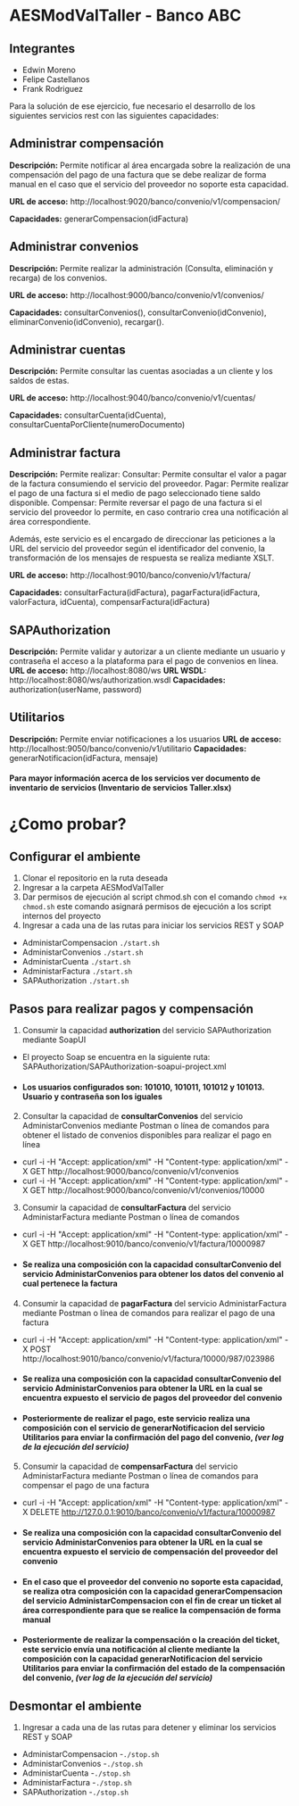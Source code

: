 # AESModValTaller - Banco ABC

## Integrantes
- Edwin Moreno 
- Felipe Castellanos 
- Frank Rodriguez


Para la solución de ese ejercicio, fue necesario el desarrollo de los siguientes servicios rest con las siguientes capacidades:

## Administrar compensación
**Descripción:** Permite notificar al área encargada sobre la realización de una compensación del pago de una factura que se debe realizar de forma manual en el caso que el servicio del proveedor no soporte esta capacidad.

**URL de acceso:** http://localhost:9020/banco/convenio/v1/compensacion/ 

**Capacidades:** generarCompensacion(idFactura)

## Administrar convenios
**Descripción:** Permite realizar la administración (Consulta, eliminación y recarga) de los convenios.

**URL de acceso:** http://localhost:9000/banco/convenio/v1/convenios/ 

**Capacidades:** consultarConvenios(), consultarConvenio(idConvenio), eliminarConvenio(idConvenio), recargar().

## Administrar cuentas
**Descripción:** Permite consultar las cuentas asociadas a un cliente y los saldos de estas.

**URL de acceso:** http://localhost:9040/banco/convenio/v1/cuentas/

**Capacidades:** consultarCuenta(idCuenta), consultarCuentaPorCliente(numeroDocumento)

## Administrar factura
**Descripción:** Permite realizar:
   Consultar: Permite consultar el valor a pagar de la factura consumiendo el servicio del proveedor.
   Pagar: Permite realizar el pago de una factura si el medio de pago seleccionado tiene saldo disponible.
   Compensar: Permite reversar el pago de una factura si el servicio del proveedor lo permite, en caso contrario crea una notificación al área correspondiente.
   
Además, este servicio es el encargado de direccionar las peticiones a la URL del servicio del proveedor según el identificador del convenio, la transformación de los mensajes de respuesta se realiza mediante XSLT.

**URL de acceso:** http://localhost:9010/banco/convenio/v1/factura/ 

**Capacidades:** consultarFactura(idFactura), pagarFactura(idFactura, valorFactura, idCuenta), compensarFactura(idFactura)

## SAPAuthorization
**Descripción:** Permite validar y autorizar a un cliente mediante un usuario y contraseña el acceso a la plataforma para el pago de convenios en línea.
**URL de acceso:** http://localhost:8080/ws
**URL WSDL:** http://localhost:8080/ws/authorization.wsdl
**Capacidades:** authorization(userName, password)

## Utilitarios
**Descripción:** Permite enviar notificaciones a los usuarios
**URL de acceso:** http://localhost:9050/banco/convenio/v1/utilitario
**Capacidades:** generarNotificacion(idFactura, mensaje)

#### Para mayor información acerca de los servicios ver documento de inventario de servicios (Inventario de servicios Taller.xlsx)

# ¿Como probar?
## Configurar el ambiente
1. Clonar el repositorio en la ruta deseada
2. Ingresar a la carpeta AESModValTaller
3. Dar permisos de ejecución al script chmod.sh con el comando ```chmod +x chmod.sh``` este comando asignará permisos de ejecución a los script internos del proyecto
4. Ingresar a cada una de las rutas para iniciar los servicios REST y SOAP
  - AdministarCompensacion
     ```./start.sh```
  - AdministarConvenios
     ```./start.sh```
  - AdministarCuenta
     ```./start.sh```
  - AdministarFactura
     ```./start.sh```
  - SAPAuthorization
     ```./start.sh```

## Pasos para realizar pagos y compensación
1. Consumir la capacidad **authorization** del servicio SAPAuthorization mediante SoapUI
  - El proyecto Soap se encuentra en la siguiente ruta: SAPAuthorization/SAPAuthorization-soapui-project.xml
  - #### Los usuarios configurados son: 101010, 101011, 101012 y 101013. Usuario y contraseña son los iguales
2. Consultar la capacidad de **consultarConvenios** del servicio AdministarConvenios mediante Postman o línea de comandos para obtener el listado de convenios disponibles para realizar el pago en línea
  - curl -i -H "Accept: application/xml" -H "Content-type: application/xml" -X GET http://localhost:9000/banco/convenio/v1/convenios
  - curl -i -H "Accept: application/xml" -H "Content-type: application/xml" -X GET http://localhost:9000/banco/convenio/v1/convenios/10000
3. Consumir la capacidad de **consultarFactura** del servicio AdministarFactura mediante Postman o línea de comandos
  - curl -i -H "Accept: application/xml" -H "Content-type: application/xml" -X GET http://localhost:9010/banco/convenio/v1/factura/10000987
  - #### Se realiza una composición con la capacidad **consultarConvenio** del servicio AdministarConvenios para obtener los datos del convenio al cual pertenece la factura
4. Consumir la capacidad de **pagarFactura** del servicio AdministarFactura mediante Postman o línea de comandos para realizar el pago de una factura
  - curl -i -H "Accept: application/xml" -H "Content-type: application/xml" -X POST http://localhost:9010/banco/convenio/v1/factura/10000/987/023986
  - #### Se realiza una composición con la capacidad **consultarConvenio** del servicio AdministarConvenios para obtener la URL en la cual se encuentra expuesto el servicio de pagos del proveedor del convenio
  - #### Posteriormente de realizar el pago, este servicio realiza una composición con el servicio de **generarNotificacion** del servicio Utilitarios para enviar la confirmación del pago del convenio, _(ver log de la ejecución del servicio)_
5. Consumir la capacidad de **compensarFactura** del servicio AdministarFactura mediante Postman o línea de comandos para compensar el pago de una factura
  - curl -i -H "Accept: application/xml" -H "Content-type: application/xml" -X DELETE http://127.0.0.1:9010/banco/convenio/v1/factura/10000987
  - #### Se realiza una composición con la capacidad  **consultarConvenio** del servicio AdministarConvenios para obtener la URL en la cual se encuentra expuesto el servicio de compensación del proveedor del convenio
  - #### En el caso que el proveedor del convenio no soporte esta capacidad, se realiza otra composición con la capacidad **generarCompensacion** del servicio AdministarCompensacion con el fin de crear un ticket al área correspondiente para que se realice la compensación de forma manual   
  - #### Posteriormente de realizar la compensación o la creación del ticket, este servicio envía una notificación al cliente mediante la composición con la capacidad **generarNotificacion** del servicio Utilitarios para enviar la confirmación del estado de la compensación del convenio, _(ver log de la ejecución del servicio)_
  
## Desmontar el ambiente
1. Ingresar a cada una de las rutas para detener y eliminar los servicios REST y SOAP
  - AdministarCompensacion
     -```./stop.sh```
  - AdministarConvenios
     -```./stop.sh```
  - AdministarCuenta
     -```./stop.sh```
  - AdministarFactura
     -```./stop.sh```
  - SAPAuthorization
     -```./stop.sh```
